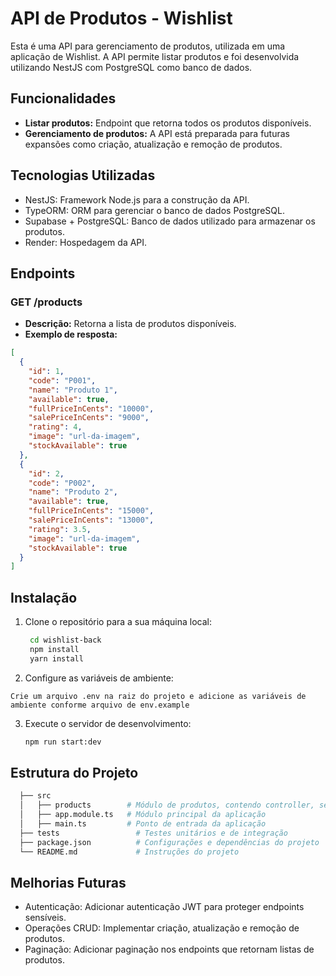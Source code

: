 # API de Produtos - Wishlist

Esta é uma API para gerenciamento de produtos, utilizada em uma aplicação de Wishlist. A API permite listar produtos e foi desenvolvida utilizando NestJS com PostgreSQL como banco de dados.

## Funcionalidades

- **Listar produtos:** Endpoint que retorna todos os produtos disponíveis.
- **Gerenciamento de produtos:** A API está preparada para futuras expansões como criação, atualização e remoção de produtos.

## Tecnologias Utilizadas

- NestJS: Framework Node.js para a construção da API.
- TypeORM: ORM para gerenciar o banco de dados PostgreSQL.
- Supabase + PostgreSQL: Banco de dados utilizado para armazenar os produtos.
- Render: Hospedagem da API.

## Endpoints

### GET /products

- **Descrição:** Retorna a lista de produtos disponíveis.
- **Exemplo de resposta:**

```json
[
  {
    "id": 1,
    "code": "P001",
    "name": "Produto 1",
    "available": true,
    "fullPriceInCents": "10000",
    "salePriceInCents": "9000",
    "rating": 4,
    "image": "url-da-imagem",
    "stockAvailable": true
  },
  {
    "id": 2,
    "code": "P002",
    "name": "Produto 2",
    "available": true,
    "fullPriceInCents": "15000",
    "salePriceInCents": "13000",
    "rating": 3.5,
    "image": "url-da-imagem",
    "stockAvailable": true
  }
]
```

## Instalação

1. Clone o repositório para a sua máquina local:

   ```bash
    cd wishlist-back
    npm install
    yarn install

   ```
2. Configure as variáveis de ambiente:

```
Crie um arquivo .env na raiz do projeto e adicione as variáveis de ambiente conforme arquivo de env.example
```
3. Execute o servidor de desenvolvimento:

   ```bash
   npm run start:dev
   ```

## Estrutura do Projeto

```bash
  ├── src
  │   ├── products        # Módulo de produtos, contendo controller, service e entity
  │   ├── app.module.ts   # Módulo principal da aplicação
  │   ├── main.ts         # Ponto de entrada da aplicação
  ├── tests                 # Testes unitários e de integração
  ├── package.json          # Configurações e dependências do projeto
  └── README.md             # Instruções do projeto
```

## Melhorias Futuras

- Autenticação: Adicionar autenticação JWT para proteger endpoints sensíveis.
- Operações CRUD: Implementar criação, atualização e remoção de produtos.
- Paginação: Adicionar paginação nos endpoints que retornam listas de produtos.
